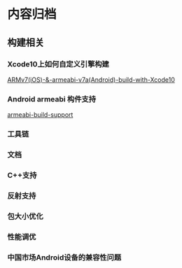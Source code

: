 # 内容归档

## 构建相关
### Xcode10上如何自定义引擎构建

[ARMv7(iOS)-&-armeabi-v7a(Android)-build-with-Xcode10](https://github.com/flutter/engine/wiki/ARMv7(iOS)-&-armeabi-v7a(Android)-build-with-Xcode10)

### Android armeabi 构件支持

[armeabi-build-support](https://github.com/flutter/engine/wiki/Android-Builds-Supporting-armeabi)

### 工具链

### 文档

### C++支持

### 反射支持

### 包大小优化

### 性能调优

### 中国市场Android设备的兼容性问题
